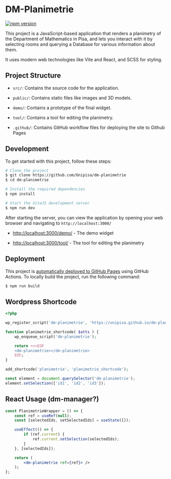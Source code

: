 # DM-Planimetrie

<a href="https://www.npmjs.com/package/dm-planimetrie"><img src="https://img.shields.io/npm/v/dm-planimetrie" alt="npm version"></a>

This project is a JavaScript-based application that renders a planimetry of the
Department of Mathematics in Pisa, and lets you interact with it by selecting
rooms and querying a Database for various information about them.

It uses modern web technologies like Vite and React, and SCSS for styling.

## Project Structure

-   `src/`: Contains the source code for the application.

-   `public/`: Contains static files like images and 3D models.

-   `demo/`: Contains a prototype of the final widget.

-   `tool/`: Contains a tool for editing the planimetry.

-   `.github/`: Contains GitHub workflow files for deploying the site to Github Pages

## Development

To get started with this project, follow these steps:

```bash
# Clone the project
$ git clone https://github.com/Unipisa/dm-planimetrie
$ cd dm-planimetrie

# Install the required dependencies
$ npm install

# Start the ViteJS development server
$ npm run dev
```

After starting the server, you can view the application by opening your web browser and navigating to `http://localhost:3000/`

- [http://localhost:3000/demo/](http://localhost:3000/demo/) - The demo widget

- [http://localhost:3000/tool/](http://localhost:3000/tool/) - The tool for editing the planimetry

## Deployment

This project is [automatically deployed to GitHub Pages]() using GitHub Actions. To locally build the project, run the following command:

```bash
$ npm run build
```

## Wordpress Shortcode

```php
<?php

wp_register_script('dm-planimetrie', 'https://unipisa.github.io/dm-planimetrie/lib/dm-planimetrie-element.iife.js');

function planimetrie_shortcode( $atts ) {
    wp_enqueue_script('dm-planimetrie');

    return <<<EOF
    <dm-planimetrie></dm-planimetrie>
    EOF;
}

add_shortcode('planimetrie', 'planimetrie_shortcode');
```

```js
const element = document.querySelector('dm-planimetrie');
element.setSelection(['id1', 'id2', 'id3']);
```

## React Usage (dm-manager?)

```jsx
const PlanimetrieWrapper = () => {
    const ref = useRef(null);
    const [selectedIds, setSelectedIds] = useState([]);

    useEffect(() => {
        if (ref.current) {
            ref.current.setSelection(selectedIds);
        }
    }, [selectedIds]);

    return (
        <dm-planimetrie ref={ref}> />
    );
};

```